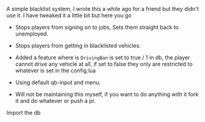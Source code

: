 A simple blacklist system, I wrote this a while ago for a friend but they didn't use it. I have tweaked it a little bit but here you go

- Stops players from signing on to jobs, Sets them straight back to unemployed.
- Stops players from getting in blacklisted vehicles.
- Added a feature where is `DrivingBan` is set to true / 1 in db, the player cannot drive any vehicle at all, if set to false they only are restricted to whatever is set in the config.lua
- Using default qb-input and menu.

- Will not be maintaining this myself, if you want to do anything with it fork it and do whatever or push a pr.


Import the db